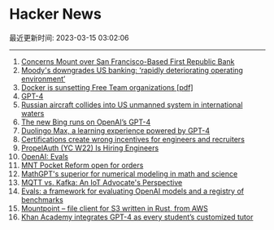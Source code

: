 # Hacker News

最近更新时间: 2023-03-15 03:02:06

--- 
1. [Concerns Mount over San Francisco-Based First Republic Bank](https://www.nbcbayarea.com/news/local/concerns-first-republic-bank/3179536/) 
2. [Moody&#x27;s downgrades US banking: ‘rapidly deteriorating operating environment’](https://www.cnbc.com/2023/03/14/moodys-cuts-outlook-on-us-banking-system-to-negative-citing-rapidly-deteriorating-operating-environment.html) 
3. [Docker is sunsetting Free Team organizations [pdf]](https://web.docker.com/rs/790-SSB-375/images/privatereposfaq.pdf) 
4. [GPT-4](https://openai.com/research/gpt-4) 
5. [Russian aircraft collides into US unmanned system in international waters](https://www.eucom.mil/pressrelease/42314/russian-aircraft-collides-into-us-unmanned-system-in-international-waters) 
6. [The new Bing runs on OpenAI’s GPT-4](https://blogs.bing.com/search/march_2023/Confirmed-the-new-Bing-runs-on-OpenAI%E2%80%99s-GPT-4) 
7. [Duolingo Max, a learning experience powered by GPT-4](https://blog.duolingo.com/duolingo-max/) 
8. [Certifications create wrong incentives for engineers and recruiters](https://interviewing.io/blog/why-you-shouldnt-list-certifications-on-linkedIn) 
9. [PropelAuth (YC W22) Is Hiring Engineers](https://www.ycombinator.com/companies/propelauth/jobs) 
10. [OpenAI: Evals](https://github.com/openai/evals) 
11. [MNT Pocket Reform open for orders](https://www.crowdsupply.com/mnt/pocket-reform) 
12. [MathGPT&#x27;s superior for numerical modeling in math and science](https://github.com/meiyulee/MathGPT) 
13. [MQTT vs. Kafka: An IoT Advocate&#x27;s Perspective](https://www.influxdata.com/blog/mqtt-vs-kafka-iot-advocates-perspective-part-1/) 
14. [Evals: a framework for evaluating OpenAI models and a registry of benchmarks](https://github.com/openai/evals) 
15. [Mountpoint – file client for S3 written in Rust, from AWS](https://github.com/awslabs/mountpoint-s3) 
16. [Khan Academy integrates GPT-4 as every student’s customized tutor](https://openai.com/customer-stories/khan-academy) 
